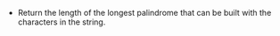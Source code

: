 -   Return the length of the longest palindrome that can be built with the characters in the string.

